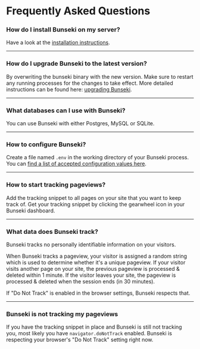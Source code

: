 # Frequently Asked Questions

### How do I install Bunseki on my server?

Have a look at the [installation instructions](Installation%20instructions.md).

---

### How do I upgrade Bunseki to the latest version?

By overwriting the bunseki binary with the new version. Make sure to restart any running processes for the changes to take effect. More detailed instructions can be found here: [upgrading Bunseki](Updating%20to%20the%20latest%20version.md).

---

### What databases can I use with Bunseki?

You can use Bunseki with either Postgres, MySQL or SQLite. 


---

### How to configure Bunseki?

Create a file named `.env` in the working directory of your Bunseki process. You can [find a list of accepted configuration values here](Configuration.md).

---

### How to start tracking pageviews?

Add the tracking snippet to all pages on your site that you want to keep track of. Get your tracking snippet by clicking the gearwheel icon in your Bunseki dashboard.

---

### What data does Bunseki track?

Bunseki tracks no personally identifiable information on your visitors. 

When Bunseki tracks a pageview, your visitor is assigned a random string which is used to determine whether it's a unique pageview. If your visitor visits another page on your site, the previous pageview is processed & deleted within 1 minute. If the visitor leaves your site, the pageview is processed & deleted when the session ends (in 30 minutes).

If "Do Not Track" is enabled in the browser settings, Bunseki respects that.

---

### Bunseki is not tracking my pageviews

If you have the tracking snippet in place and Bunseki is still not tracking you, most likely you have `navigator.doNotTrack` enabled. Bunseki is respecting your browser's "Do Not Track" setting right now.
